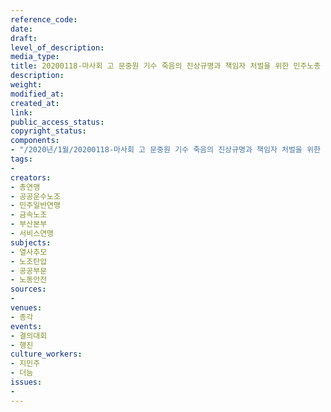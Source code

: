 ```yaml
---
reference_code: 
date: 
draft: 
level_of_description: 
media_type: 
title: 20200118-마사회 고 문중원 기수 죽음의 진상규명과 책임자 처벌을 위한 민주노총 결의대회
description: 
weight: 
modified_at: 
created_at: 
link: 
public_access_status: 
copyright_status: 
components:
- "/2020년/1월/20200118-마사회 고 문중원 기수 죽음의 진상규명과 책임자 처벌을 위한 민주노총 결의대회/_CTU6812.jpg"
tags:
- 
creators:
- 총연맹
- 공공운수노조
- 민주일반연맹
- 금속노조
- 부산본부
- 서비스연맹
subjects:
- 열사추모
- 노조탄압
- 공공부문
- 노동안전
sources:
- 
venues:
- 종각
events:
- 결의대회
- 행진
culture_workers:
- 지민주
- 더늠
issues:
- 
---
```

